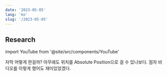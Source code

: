 ```yaml
---
date: '2023-05-05'
lang: 'ko'
slug: '/2023-05-05'
---
```


## Research

import YouTube from '@site/src/components/YouTube'

<YouTube id="8-bl7DzBIkg"/>

자막 어떻게 한걸까? 아무래도 위치를 Absolute Position으로 걸 수 있나보다. 점자 비디오를 이렇게 했어도 재미있었겠다.
